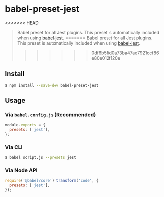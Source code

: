 # babel-preset-jest

<<<<<<< HEAD
> Babel preset for all Jest plugins. This preset is automatically included when using [babel-jest](https://github.com/facebook/jest/tree/main/packages/babel-jest).
=======
> Babel preset for all Jest plugins. This preset is automatically included when using [babel-jest](https://github.com/jestjs/jest/tree/main/packages/babel-jest).
>>>>>>> 0df6b5ffd0a73ba47ae7921ccf86e80e012f120e

## Install

```sh
$ npm install --save-dev babel-preset-jest
```

## Usage

### Via `babel.config.js` (Recommended)

```js
module.exports = {
  presets: ['jest'],
};
```

### Via CLI

```sh
$ babel script.js --presets jest
```

### Via Node API

```javascript
require('@babel/core').transform('code', {
  presets: ['jest'],
});
```
